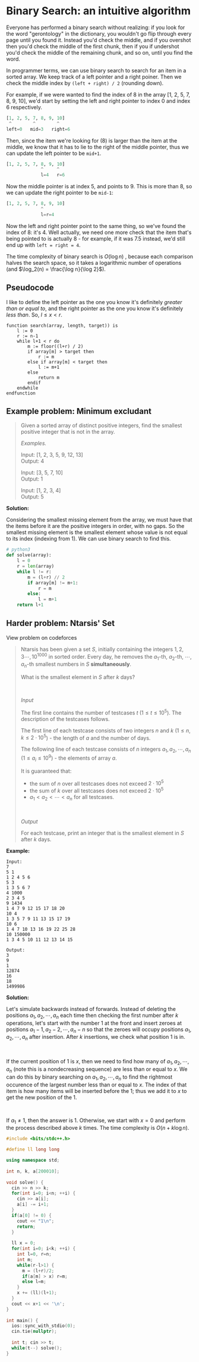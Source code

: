 # Binary Search: an intuitive algorithm

Everyone has performed a binary search without realizing: if you look for the word "gerontology" in the dictionary, you wouldn't go flip through every page until you found it. Instead you'd check the middle, and if you overshot then you'd check the middle of the first chunk, then if you if undershot you'd check the middle of the remaining chunk, and so on, until you find the word.

In programmer terms, we can use binary search to search for an item in a sorted array.
We keep track of a left pointer and a right poiner. Then we check the middle index by `(left + right) / 2` (rounding down).

For example, if we were wanted to find the index of 8 in the array [1, 2, 5, 7, 8, 9, 10], we'd start by setting the left and right pointer to index 0 and index 6 respectively.

```py
[1, 2, 5, 7, 8, 9, 10]
 ^        ^        ^
left=0   mid=3   right=6
```

Then, since the item we're looking for (8) is larger than the item at the middle, we know that it has to lie to the right of the middle pointer, thus we can update the left pointer to be `mid+1`.
```py
[1, 2, 5, 7, 8, 9, 10]
             ^     ^
             l=4   r=6
```
Now the middle pointer is at index 5, and points to 9. This is more than 8, so we can update the right pointer to be `mid-1`:
```py
[1, 2, 5, 7, 8, 9, 10]
             ^
             l=r=4
```
Now the left and right pointer point to the same thing, so we've found the index of 8: it's 4. Well actually, we need one more check that the item that's being pointed to is actually 8 - for example, if it was 7.5 instead, we'd still end up with `left = right = 4`.

The time complexity of binary search is $O(\log n)$ , because each comparison halves the search space, so it takes a logarithmic number of operations (and $\log_2(n) = \frac{\log n}{\log 2}$).
## Pseudocode

I like to define the left pointer as the one you know it's definitely *greater than or equal to*, and the right pointer as the one you know it's definitely *less than*. So, $l \leq x \lt r$.

```
function search(array, length, target)) is
    l := 0
    r := n-1
    while l+1 < r do
        m := floor((l+r) / 2)
        if array[m] > target then
            r := m
        else if array[m] < target then
            l := m+1
        else
            return m
        endif
    endwhile
endfunction
```

## Example problem: Minimum excludant

> Given a sorted array of distinct positive integers, find the smallest positive integer that is not in the array.
>
> *Examples.*
>
> Input: [1, 2, 3, 5, 9, 12, 13]  
> Output: 4
>
> Input: [3, 5, 7, 10]  
> Output: 1
>
> Input: [1, 2, 3, 4]  
> Output: 5

**Solution:**

<Spoiler>

Considering the smallest missing element from the array, we must have that the items before it are the positive integers in order, with no gaps. So the smallest missing element is the smallest element whose value is not equal to its index (indexing from 1). We can use binary search to find this.

```py
# python3
def solve(array):
    l = 0
    r = len(array)
    while l != r:
        m = (l+r) // 2
        if array[m] != m+1:
            r = m
        else:
            l = m+1
    return l+1
```
</Spoiler>

## Harder problem: Ntarsis' Set

<ProminentLink href="https://codeforces.com/contest/1853/problem/C">View problem on codeforces</ProminentLink>

> Ntarsis has been given a set $S$, initially containing the integers $1, 2, 3 \cdots, 10^{1000}$ in sorted order. Every day, he removes the $a_1$-th, $a_2$-th, $\cdots$, $a_n$-th smallest numbers in $S$ **simultaneously**.
>
> What is the smallest element in $S$ after $k$ days?
>
> <br/>
>
> *Input*
>
> The first line contains the number of testcases $t \;(1 \leq t \leq 10^5)$. The description of the testcases follows.
>
> The first line of each testcase consists of two integers $n$ and $k$ ($1 \leq n, k \leq 2 \cdot 10^5$) - the length of $a$ and the number of days.
>
> The following line of each testcase consists of $n$ integers $a_1, a_2, \cdots, a_n$ ($1 \leq a_i \leq 10^9$) - the elements of array $a$.
>
> It is guaranteed that:
>
> - the sum of $n$ over all testcases does not exceed $2 \cdot 10^5$
> - the sum of $k$ over all testcases does not exceed $2 \cdot 10^5$
> - $a_1 \lt a_2 \lt \cdots \lt a_n$ for all testcases.
>
> <br/>
>
> *Output*
>
> For each testcase, print an integer that is the smallest element in $S$ after $k$ days.
>
>

**Example:**
```
Input:
7
5 1
1 2 4 5 6
5 3
1 3 5 6 7
4 1000
2 3 4 5
9 1434
1 4 7 9 12 15 17 18 20
10 4
1 3 5 7 9 11 13 15 17 19
10 6
1 4 7 10 13 16 19 22 25 28
10 150000
1 3 4 5 10 11 12 13 14 15

Output:
3
9
1
12874
16
18
1499986
```

**Solution:**
<Spoiler>

Let's simulate backwards instead of forwards. Instead of deleting the positions $a_1, a_2, \cdots, a_n$ each time then checking the first number after $k$ operations, let's start with the number $1$ at the front and insert zeroes at positions $a_1 - 1, a_2 - 2, \cdots, a_n - n$ so that the zeroes will occupy positions $a_1, a_2, \cdots, a_n$ after insertion. After $k$ insertions, we check what position $1$ is in.

<br/>

If the current position of $1$ is $x$, then we need to find how many of $a_1, a_2, \cdots, a_n$ (note this is a nondecreasing sequence) are less than or equal to $x$. We can do this by binary searching on $a_1, a_2, \cdots, a_n$ to find the rightmost occurence of the largest number less than or equal to $x$. The index of that item is how many items will be inserted before the 1; thus we add it to $x$ to get the new position of the 1.

<br/>

If $a_1 \neq 1$, then the answer is 1. Otherwise, we start with $x=0$ and perform the process described above $k$ times. The time complexity is $O(n + k \log n)$.

```c++
#include <bits/stdc++.h>

#define ll long long

using namespace std;
 
int n, k, a[200010];
 
void solve() {
  cin >> n >> k;
  for(int i=0; i<n; ++i) {
    cin >> a[i];
    a[i] -= i+1;
  }
  if(a[0] != 0) {
    cout << "1\n";
    return;
  }
 
  ll x = 0;
  for(int i=0; i<k; ++i) {
    int l=0, r=n;
    int m;
    while(r-l>1) {
      m = (l+r)/2;
      if(a[m] > x) r=m;
      else l=m;
    }
    x += (ll)(l+1);
  }
  cout << x+1 << '\n';
}
 
int main() {
  ios::sync_with_stdio(0);
  cin.tie(nullptr);
 
  int t; cin >> t;
  while(t--) solve();
}
```
</Spoiler>